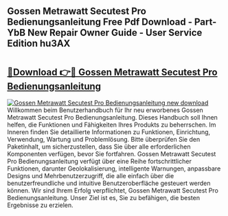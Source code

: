 ## Gossen Metrawatt Secutest Pro Bedienungsanleitung Free Pdf Download - Part-YbB New Repair Owner Guide - User Service Edition hu3AX

# <h2><a href="http://df54pg.blite.top/?on=Gossen+Metrawatt+Secutest+Pro+Bedienungsanleitung">🔗Download 👉🔴 Gossen Metrawatt Secutest Pro Bedienungsanleitung</a></h2>

[![Gossen Metrawatt Secutest Pro Bedienungsanleitung new download](https://i.imgur.com/lujVjoI.png)](http://df54pg.blite.top/?on=Gossen+Metrawatt+Secutest+Pro+Bedienungsanleitung)
Willkommen beim Benutzerhandbuch für Ihr neu erworbenes Gossen Metrawatt Secutest Pro Bedienungsanleitung. Dieses Handbuch soll Ihnen helfen, die Funktionen und Fähigkeiten Ihres Produkts zu beherrschen. Im Inneren finden Sie detaillierte Informationen zu Funktionen, Einrichtung, Verwendung, Wartung und Problemlösung. Bitte überprüfen Sie den Paketinhalt, um sicherzustellen, dass Sie über alle erforderlichen Komponenten verfügen, bevor Sie fortfahren. Gossen Metrawatt Secutest Pro Bedienungsanleitung verfügt über eine Reihe fortschrittlicher Funktionen, darunter Geolokalisierung, intelligente Warnungen, anpassbare Designs und Mehrbenutzerzugriff, die alle einfach über die benutzerfreundliche und intuitive Benutzeroberfläche gesteuert werden können. Wir sind Ihrem Erfolg verpflichtet, Gossen Metrawatt Secutest Pro Bedienungsanleitung. Unser Ziel ist es, Sie zu befähigen, die besten Ergebnisse zu erzielen.
